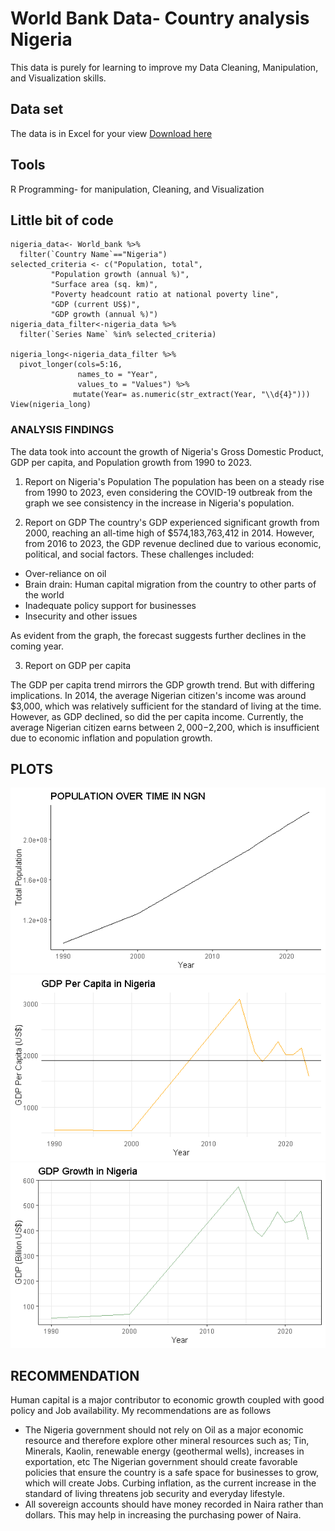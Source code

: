 # World Bank Data- Country analysis Nigeria
 This data is purely for learning to improve my Data Cleaning, Manipulation, and Visualization skills. 

## Data set
The data is in Excel for your view [Download here](https://1drv.ms/x/c/fc11b36f16d1a624/EaHQQL3K7gdGnQeR0lP2plkB8Wrh4va4MEcR5VV8oQ6mYg?e=QFpFBB)

## Tools
R Programming- for manipulation, Cleaning, and Visualization 

## Little bit of code 
~~~(r)
nigeria_data<- World_bank %>%
  filter(`Country Name`=="Nigeria")
selected_criteria <- c("Population, total",
         "Population growth (annual %)",
         "Surface area (sq. km)",
         "Poverty headcount ratio at national poverty line",
         "GDP (current US$)",
         "GDP growth (annual %)")
nigeria_data_filter<-nigeria_data %>% 
  filter(`Series Name` %in% selected_criteria)

nigeria_long<-nigeria_data_filter %>% 
  pivot_longer(cols=5:16,
               names_to = "Year",
               values_to = "Values") %>% 
              mutate(Year= as.numeric(str_extract(Year, "\\d{4}")))
View(nigeria_long)
~~~
### ANALYSIS FINDINGS 
The data took into account the growth of Nigeria's Gross Domestic Product, GDP per capita, and Population growth from 1990 to 2023.
1. Report on Nigeria's Population
The population has been on a steady rise from 1990 to 2023, even considering the COVID-19 outbreak from the graph we see consistency in the increase in Nigeria's population.

2. Report on GDP
The country's GDP experienced significant growth from 2000, reaching an all-time high of $574,183,763,412 in 2014. However, from 2016 to 2023, the GDP revenue declined due to various economic, political, and social factors. These challenges included:

- Over-reliance on oil
- Brain drain: Human capital migration from the country to other parts of the world
- Inadequate policy support for businesses
- Insecurity and other issues

As evident from the graph, the forecast suggests further declines in the coming year.
 
 3. Report on GDP per capita

 The GDP per capita trend mirrors the GDP growth trend. But with differing implications. In 2014, the average Nigerian citizen's income was around $3,000, which was relatively sufficient for the standard of living at the time. However, as GDP declined, so did the per capita income. Currently, the average Nigerian citizen earns between $2,000-$2,200, which is insufficient due to economic inflation and population growth. 

 ## PLOTS

![](images/population%20growth.png)
![](images/GDP%20per%20capita.png)
![](images/GDP%20growth.png)

 
 ## RECOMMENDATION 
 
 Human capital is a major contributor to economic growth coupled with good policy and Job availability. My recommendations are as follows
 - The Nigeria government should not rely on Oil as a major economic resource and therefore explore other mineral resources such as; Tin, Minerals, Kaolin, renewable energy (geothermal wells), increases in exportation, etc
 The Nigerian government should create favorable policies that ensure the country is a safe space for businesses to grow, which will create Jobs.
 Curbing inflation, as the current increase in the standard of living threatens job security and everyday lifestyle.
 - All sovereign accounts should have money recorded in Naira rather than dollars. This may help in increasing the purchasing power of Naira.
 
 

